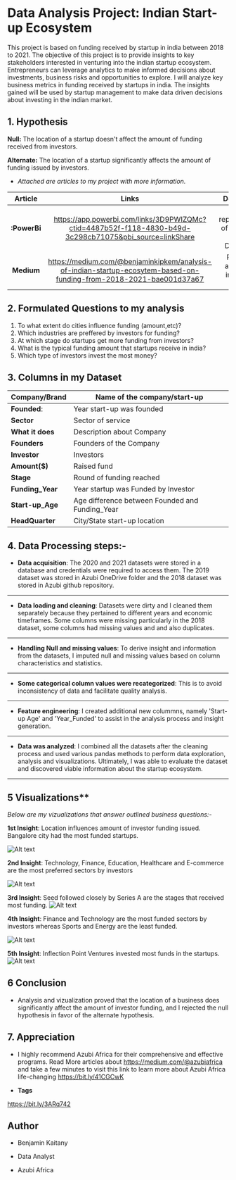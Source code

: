 # Data Analysis Project: Indian Start-up Ecosystem

This project is based on funding received by startup in india between 2018 to 2021. The objective of this project is to provide insights to key stakeholders interested in venturing into the indian startup ecosystem. Entrepreneurs can leverage analytics to make informed decisions about investments, business risks and opportunities to explore. I will analyze key business metrics in funding received by startups in india. The insights gained will be used by startup management to make data driven decisions about investing in the indian market.

## 1. Hypothesis
**Null:** The location of a startup doesn't affect the amount of funding received from investors.

**Alternate:** The location of a startup significantly affects the amount of funding issued by investors.


-  *Attached are articles to my project with more information.*

 
|**Article**           |       Links          |                 Description               |
|:---------------------:|:-------------------:|:-------------------------------------------:|
|**:PowerBi**          |https://app.powerbi.com/links/3D9PWIZQMc?ctid=4487b52f-f118-4830-b49d-3c298cb71075&pbi_source=linkShare                     |Visual representation of my project in a Dashboard|
|**Medium**            |https://medium.com/@benjaminkipkem/analysis-of-indian-startup-ecosytem-based-on-funding-from-2018-2021-bae001d37a67                     |Published article with interactive visuals.                              |


## 2. Formulated Questions to my analysis
1. To what extent do cities influence funding (amount,etc)?
2. Which industries are preffered by investors for funding?
3. At which stage do startups get more funding from investors?
4. What is the typical funding amount that startups receive in india?
5. Which type of investors invest the most money?

## 3. Columns in my Dataset
|**Company/Brand**|Name of the company/start-up|
|---|---|
|**Founded**:|Year start-up was founded|
|**Sector**|Sector of service|
|**What it does**|Description about Company|
|**Founders**|Founders of the Company|
|**Investor**|Investors|
|**Amount(\$)**|Raised fund|
|**Stage**|Round of funding reached|
|**Funding_Year**|Year startup was Funded by Investor|
|**Start-up_Age**|Age difference between Founded and Funding_Year|
|**HeadQuarter**|City/State start-up location|


## 4. Data Processing steps:-
- **Data acquisition**: The 2020 and 2021 datasets were stored in a database and credentials were required to access them. The 2019 dataset was stored in Azubi OneDrive folder and the 2018 dataset was stored in Azubi github repository.
---
- **Data loading and cleaning**: Datasets were dirty and I cleaned them separately because they pertained to different years and economic timeframes. Some columns were missing particularly  in the 2018 dataset, some columns had missing values and and also duplicates.
---
- **Handling Null and missing values**: To derive insight and information from the datasets, I imputed null and missing values based on column characteristics and statistics.
---
- **Some categorical column values were recategorized**:  This is to avoid inconsistency of data and facilitate quality analysis. 
---
- **Feature engineering**: I created additional new colummns, namely 'Start-up Age' and 'Year_Funded' to assist in the analysis process and insight generation.
---
- **Data was analyzed**:  I combined all the datasets after the cleaning process and used various pandas methods to perform data exploration, analysis and visualizations. Ultimately, I was able to evaluate the dataset and discovered viable information about the startup ecosystem.
---

## 5 Visualizations**

*Below are my vizualizations that answer outlined business questions:-*

**1st Insight**: Location influences amount of investor funding issued. Bangalore city had the most funded startups.

![Alt text](Images/204476e4-5bdc-4fef-b9cf-0c118183c59b.png)

**2nd Insight**: Technology, Finance, Education, Healthcare and E-commerce are the most preferred sectors by investors

![Alt text](Images/0e7c8086-11ba-4889-a3a6-511ed5097376.png)

**3rd Insight**: Seed followed closely by Series A are the stages that received most funding.
![Alt text](Images/8a074c6c-4162-4fd6-87c9-076a60e62630.png)

**4th Insight**: Finance and Technology are the most funded sectors by investors whereas Sports and Energy are the least funded.

![Alt text](Images/01f757e2-c568-44d1-8f0a-a9327d9c8458.png)

**5th Insight**: Inflection Point Ventures invested most funds in the startups. 
![Alt text](Images/46d535f9-d0d6-465b-bd96-ce52f9cb7f94.png)

## 6 Conclusion
-   Analysis and vizualization proved that the location of a business does significantly affect the amount of investor funding, and I rejected the null hypothesis in favor of the alternate hypothesis.

## 7. Appreciation
-   I highly recommend Azubi Africa for their comprehensive and effective programs. Read More articles about https://medium.com/@azubiafrica and take a few minutes to visit this link to learn more about Azubi Africa life-changing https://bit.ly/41CGCwK 

-  **Tags**

https://bit.ly/3ARq742

## Author
-   Benjamin Kaitany

-   Data Analyst

-   Azubi Africa